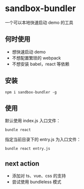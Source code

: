 # sandbox-bundler

一个可以本地快速启动 demo 的工具

## 何时使用

- 想快速启动 demo
- 不想配置繁琐的 webpack
- 不想安装 babel，react 等依赖

## 安装

```
npm i sandbox-bundler -g
```

## 使用

默认使用 index.js 入口文件：

```
bundle react
```

指定当前目录下的 entry.js 为入口文件：

```
bundle react entry.js
```

## next action

- 添加对 ts、vue、css 的支持
- 尝试使用 bundleless 模式
